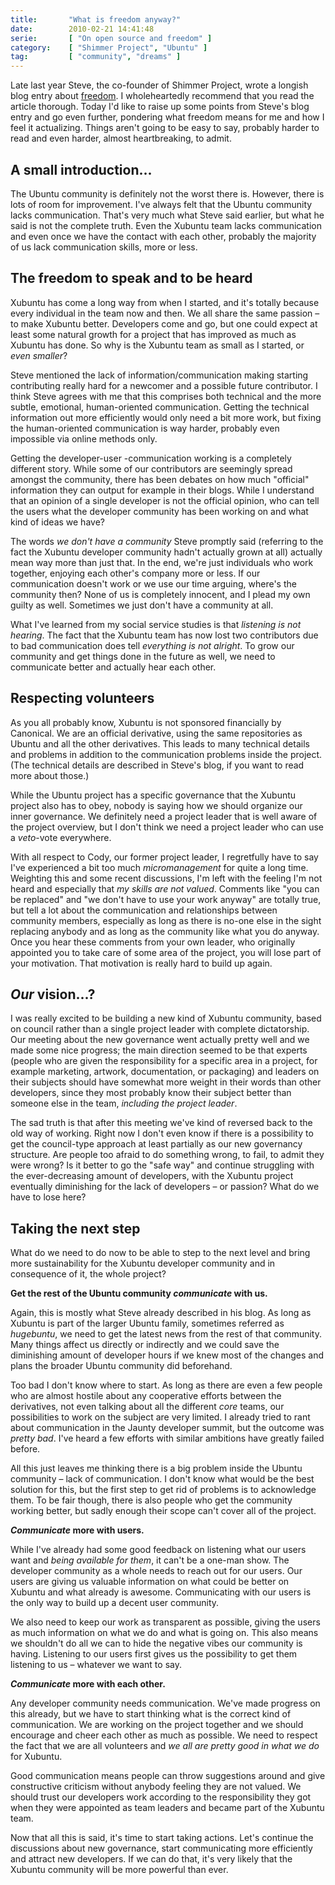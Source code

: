 ```yaml
---
title:       "What is freedom anyway?"
date:        2010-02-21 14:41:48
serie:       [ "On open source and freedom" ]
category:    [ "Shimmer Project", "Ubuntu" ]
tag:         [ "community", "dreams" ]
---
```


Late last year Steve, the co-founder of Shimmer Project, wrote a longish blog entry about [freedom](http://mupuf.org/blog/article/16/). I wholeheartedly recommend that you read the article thorough. Today I'd like to raise up some points from Steve's blog entry and go even further, pondering what freedom means for me and how I feel it actualizing. Things aren't going to be easy to say, probably harder to read and even harder, almost heartbreaking, to admit.

A small introduction...
-----------------------

The Ubuntu community is definitely not the worst there is. However, there is lots of room for improvement. I've always felt that the Ubuntu community lacks communication. That's very much what Steve said earlier, but what he said is not the complete truth. Even the Xubuntu team lacks communication and even once we have the contact with each other, probably the majority of us lack communication skills, more or less.

The freedom to speak and to be heard
------------------------------------

Xubuntu has come a long way from when I started, and it's totally because every individual in the team now and then. We all share the same passion – to make Xubuntu better. Developers come and go, but one could expect at least some natural growth for a project that has improved as much as Xubuntu has done. So why is the Xubuntu team as small as I started, or *even smaller*?

Steve mentioned the lack of information/communication making starting contributing really hard for a newcomer and a possible future contributor. I think Steve agrees with me that this comprises both technical and the more subtle, emotional, human-oriented communication. Getting the technical information out more efficiently would only need a bit more work, but fixing the human-oriented communication is way harder, probably even impossible via online methods only.

Getting the developer-user -communication working is a completely different story. While some of our contributors are seemingly spread amongst the community, there has been debates on how much "official" information they can output for example in their blogs. While I understand that an opinion of a single developer is not the official opinion, who can tell the users what the developer community has been working on and what kind of ideas we have?

The words *we don't have a community* Steve promptly said (referring to the fact the Xubuntu developer community hadn't actually grown at all) actually mean way more than just that. In the end, we're just individuals who work together, enjoying each other's company more or less. If our communication doesn't work or we use our time arguing, where's the community then? None of us is completely innocent, and I plead my own guilty as well. Sometimes we just don't have a community at all.

What I've learned from my social service studies is that *listening is not hearing*. The fact that the Xubuntu team has now lost two contributors due to bad communication does tell *everything is not alright*. To grow our community and get things done in the future as well, we need to communicate better and actually hear each other.

Respecting volunteers
---------------------

As you all probably know, Xubuntu is not sponsored financially by Canonical. We are an official derivative, using the same repositories as Ubuntu and all the other derivatives. This leads to many technical details and problems in addition to the communication problems inside the project. (The technical details are described in Steve's blog, if you want to read more about those.)

While the Ubuntu project has a specific governance that the Xubuntu project also has to obey, nobody is saying how we should organize our inner governance. We definitely need a project leader that is well aware of the project overview, but I don't think we need a project leader who can use a *veto*-vote everywhere.

With all respect to Cody, our former project leader, I regretfully have to say I've experienced a bit too much *micromanagement* for quite a long time. Weighting this and some recent discussions, I'm left with the feeling I'm not heard and especially that *my skills are not valued*. Comments like "you can be replaced" and "we don't have to use your work anyway" are totally true, but tell a lot about the communication and relationships between community members, especially as long as there is no-one else in the sight replacing anybody and as long as the community like what you do anyway. Once you hear these comments from your own leader, who originally appointed you to take care of some area of the project, you will lose part of your motivation. That motivation is really hard to build up again.

*Our* vision...?
----------------

I was really excited to be building a new kind of Xubuntu community, based on council rather than a single project leader with complete dictatorship. Our meeting about the new governance went actually pretty well and we made some nice progress; the main direction seemed to be that experts (people who are given the responsibility for a specific area in a project, for example marketing, artwork, documentation, or packaging) and leaders on their subjects should have somewhat more weight in their words than other developers, since they most probably know their subject better than someone else in the team, *including the project leader*.

The sad truth is that after this meeting we've kind of reversed back to the old way of working. Right now I don't even know if there is a possibility to get the council-type approach at least partially as our new governancy structure. Are people too afraid to do something wrong, to fail, to admit they were wrong? Is it better to go the "safe way" and continue struggling with the ever-decreasing amount of developers, with the Xubuntu project eventually diminishing for the lack of developers – or passion? What do we have to lose here?

Taking the next step
--------------------

What do we need to do now to be able to step to the next level and bring more sustainability for the Xubuntu developer community and in consequence of it, the whole project?

**Get the rest of the Ubuntu community *communicate* with us.**

Again, this is mostly what Steve already described in his blog. As long as Xubuntu is part of the larger Ubuntu family, sometimes referred as *hugebuntu*, we need to get the latest news from the rest of that community. Many things affect us directly or indirectly and we could save the diminishing amount of developer hours if we knew most of the changes and plans the broader Ubuntu community did beforehand.

Too bad I don't know where to start. As long as there are even a few people who are almost hostile about any cooperative efforts between the derivatives, not even talking about all the different *core* teams, our possibilities to work on the subject are very limited. I already tried to rant about communication in the Jaunty developer summit, but the outcome was *pretty bad*. I've heard a few efforts with similar ambitions have greatly failed before.

All this just leaves me thinking there is a big problem inside the Ubuntu community – lack of communication. I don't know what would be the best solution for this, but the first step to get rid of problems is to acknowledge them. To be fair though, there is also people who get the community working better, but sadly enough their scope can't cover all of the project.

***Communicate* more with users.**

While I've already had some good feedback on listening what our users want and *being available for them*, it can't be a one-man show. The developer community as a whole needs to reach out for our users. Our users are giving us valuable information on what could be better on Xubuntu and what already is awesome. Communicating with our users is the only way to build up a decent user community.

We also need to keep our work as transparent as possible, giving the users as much information on what we do and what is going on. This also means we shouldn't do all we can to hide the negative vibes our community is having. Listening to our users first gives us the possibility to get them listening to us – whatever we want to say.

***Communicate* more with each other.**

Any developer community needs communication. We've made progress on this already, but we have to start thinking what is the correct kind of communication. We are working on the project together and we should encourage and cheer each other as much as possible. We need to respect the fact that we are all volunteers and *we all are pretty good in what we do* for Xubuntu.

Good communication means people can throw suggestions around and give constructive criticism without anybody feeling they are not valued. We should trust our developers work according to the responsibility they got when they were appointed as team leaders and became part of the Xubuntu team.

Now that all this is said, it's time to start taking actions. Let's continue the discussions about new governance, start communicating more efficiently and attract new developers. If we can do that, it's very likely that the Xubuntu community will be more powerful than ever.
